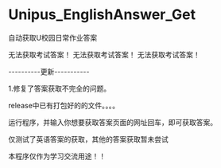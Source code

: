 # Unipus_EnglishAnswer_Get
自动获取U校园日常作业答案

无法获取考试答案！
无法获取考试答案！
无法获取考试答案！

----------更新-----------

1.修复了答案获取不完全的问题。




release中已有打包好的的文件。。。。

运行程序，并输入你想要获取答案页面的网址回车，即可获取答案。

仅测试了英语答案的获取，其他的答案获取暂未尝试

本程序仅作为学习交流用途！！


